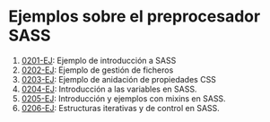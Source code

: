 # Ejemplos sobre el preprocesador SASS

1. [0201-EJ](./0201-EJ): Ejemplo de introducción a SASS
2. [0202-EJ](./0202-EJ): Ejemplo de gestión de ficheros
3. [0203-EJ](./0203-EJ): Ejemplo de anidación de propiedades CSS
4. [0204-EJ](./0204-EJ): Introducción a las variables en SASS.
5. [0205-EJ](./0205-EJ): Introducción y ejemplos con mixins en SASS.
6. [0206-EJ](./0206-EJ): Estructuras iterativas y de control en SASS.
